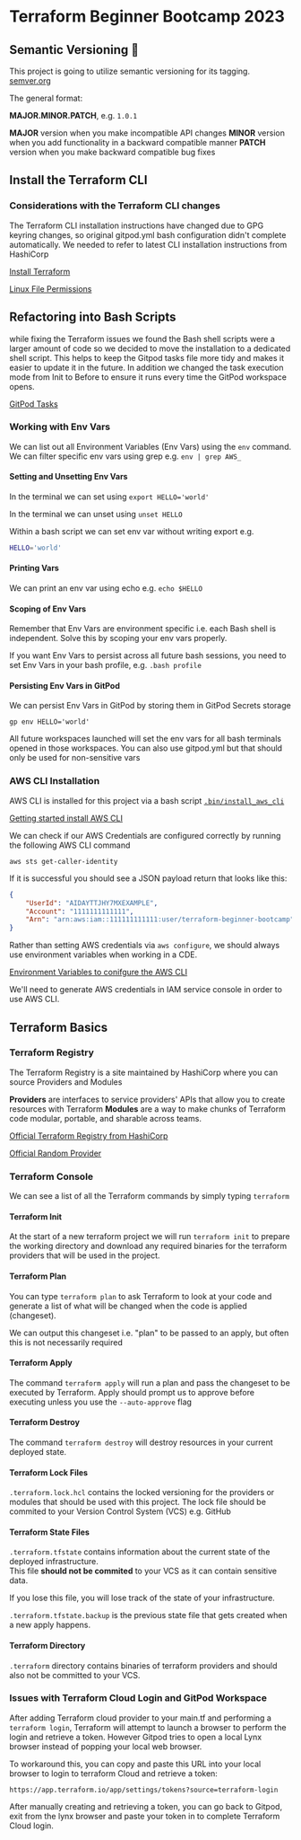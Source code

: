 # Terraform Beginner Bootcamp 2023

## Semantic Versioning :mage:

This project is going to utilize semantic versioning for its tagging.
[semver.org](https://semver.org)

The general format:

 **MAJOR.MINOR.PATCH**, e.g. `1.0.1`

**MAJOR** version when you make incompatible API changes
**MINOR** version when you add functionality in a backward compatible manner
**PATCH** version when you make backward compatible bug fixes

## Install the Terraform CLI

### Considerations with the Terraform CLI changes

The Terraform CLI installation instructions have changed due to GPG keyring changes, so original gitpod.yml bash configuration didn't complete automatically.  We needed to refer to latest CLI installation instructions from HashiCorp 

[Install Terraform](https://developer.hashicorp.com/terraform/tutorials/aws-get-started/install-cli)

[Linux File Permissions](https://en.wikipedia.org/wiki/File-system_permissions)

## Refactoring into Bash Scripts

while fixing the Terraform issues we found the Bash shell scripts were a larger amount of code so we decided to move the installation to a dedicated shell script.   This helps to keep the Gitpod tasks file more tidy and makes it easier to update it in the future.  In addition we changed the task execution mode from Init to Before to ensure it runs every time the GitPod workspace opens.

[GitPod Tasks](https://www.gitpod.io/docs/configure/workspaces/tasks)


### Working with Env Vars

We can list out all Environment Variables (Env Vars) using the `env` command.
We can filter specific env vars using grep e.g. `env | grep AWS_`

#### Setting and Unsetting Env Vars

In the terminal we can set using `export HELLO='world'`

In the terminal we can unset using `unset HELLO`

Within a bash script we can set env var without writing export e.g. 

```sh
HELLO='world'
```

#### Printing Vars

We can print an env var using echo e.g. `echo $HELLO`



#### Scoping of Env Vars

Remember that Env Vars are environment specific i.e. each Bash shell is independent.   Solve this by scoping your env vars properly.

If you want Env Vars to persist across all future bash sessions, you need to set Env Vars in your bash profile, e.g. `.bash profile`

#### Persisting Env Vars in GitPod

We can persist Env Vars in GitPod by storing them in GitPod Secrets storage

```
gp env HELLO='world'
```

All future workspaces launched will set the env vars for all bash terminals opened in those workspaces.
You can also use gitpod.yml but that should only be used for non-sensitive vars


### AWS CLI Installation

AWS CLI is installed for this project via a bash script [`.bin/install_aws_cli`](.bin/install_aws_cli)

[Getting started install AWS CLI](https://docs.aws.amazon.com/cli/latest/userguide/getting-started-install.html)

We can check if our AWS Credentials are configured correctly by running the following AWS CLI command

```
aws sts get-caller-identity
```

If it is successful you should see a JSON payload return that looks like this:

```json
{
    "UserId": "AIDAYTTJHY7MXEXAMPLE",
    "Account": "1111111111111",
    "Arn": "arn:aws:iam::111111111111:user/terraform-beginner-bootcamp"
}

```

Rather than setting AWS credentials via `aws configure`, we should always use environment variables when working in a CDE.

[Environment Variables to conifgure the AWS CLI](https://docs.aws.amazon.com/cli/latest/userguide/cli-configure-envvars.html)

We'll need to generate AWS credentials in IAM service console in order to use AWS CLI.

## Terraform Basics

### Terraform Registry

The Terraform Registry is a site maintained by HashiCorp where you can source Providers and Modules

**Providers** are interfaces to service providers' APIs that allow you to create resources with Terraform
**Modules** are a way to make chunks of Terraform code modular, portable, and sharable across teams.

[Official Terraform Registry from HashiCorp](https://registry.terraform.io/)

[Official Random Provider](https://registry.terraform.io/providers/hashicorp/random/latest/docs)

### Terraform Console

We can see a list of all the Terraform commands by simply typing `terraform`

#### Terraform Init

At the start of a new terraform project we will run `terraform init` to prepare the working directory and download any required binaries for the terraform providers that will be used in the project.

#### Terraform Plan

You can type `terraform plan` to ask Terraform to look at your code and generate a list of what will be changed when the code is applied (changeset).

We can output this changeset i.e. "plan" to be passed to an apply, but often this is not necessarily required

#### Terraform Apply

The command `terraform apply` will run a plan and pass the changeset to be executed by Terraform.  Apply should prompt us to approve before executing unless you use the `--auto-approve` flag

#### Terraform Destroy

The command `terraform destroy` will destroy resources in your current deployed state.

#### Terraform Lock Files

`.terraform.lock.hcl` contains the locked versioning for the providers or modules that should be used with this project.
The lock file should be commited to your Version Control System (VCS) e.g. GitHub

#### Terraform State Files

`.terraform.tfstate` contains information about the current state of the deployed infrastructure.  
This file **should not be commited** to your VCS as it can contain sensitive data.

If you lose this file, you will lose track of the state of your infrastructure.

`.terraform.tfstate.backup` is the previous state file that gets created when a new apply happens.

#### Terraform Directory

`.terraform` directory contains binaries of terraform providers and should also not be committed to your VCS.

### Issues with Terraform Cloud Login and GitPod Workspace

After adding Terraform cloud provider to your main.tf and performing a `terraform login`, Terraform will attempt to launch a browser to perform the login and retrieve a token.  However Gitpod tries to open a local Lynx browser instead of popping your local web browser. 

To workaround this, you can copy and paste this URL into your local browser to login to terraform Cloud and retrieve a token:
```
https://app.terraform.io/app/settings/tokens?source=terraform-login
```
After manually creating and retrieving a token, you can go back to Gitpod, exit from the lynx browser and paste your token in to complete Terraform Cloud login.